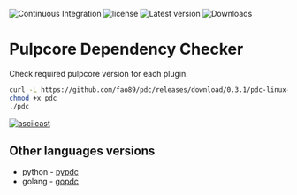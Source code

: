 ![Continuous Integration](https://github.com/fao89/pdc/workflows/Continuous%20Integration/badge.svg)
![license](https://img.shields.io/crates/l/pdc)
![Latest version](https://img.shields.io/crates/v/pdc.svg)
![Downloads](https://img.shields.io/crates/d/pdc)


# Pulpcore Dependency Checker

Check required pulpcore version for each plugin.

```bash
curl -L https://github.com/fao89/pdc/releases/download/0.3.1/pdc-linux-amd64 -o pdc
chmod +x pdc
./pdc
```

[![asciicast](https://asciinema.org/a/335533.svg)](https://asciinema.org/a/335533)

## Other languages versions
* python - [pypdc](https://github.com/fao89/pypdc)
* golang - [gopdc](https://github.com/fao89/gopdc)
